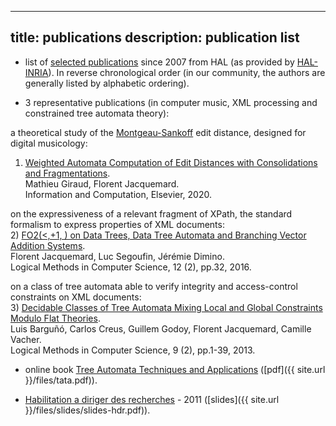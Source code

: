 ----
title: publications
description: publication list
---
	
- list of [selected publications](https://haltools.inria.fr/Public/afficheRequetePubli.php?auteur_exp=Florent+Jacquemard&annee_publideb=2007&CB_auteur=oui&CB_titre=oui&CB_article=oui&langue=Anglais&tri_exp=annee_publi&tri_exp2=typdoc&tri_exp3=date_publi&ordre_aff=TA&Fen=Aff&css=../css/VisuRubriqueEncadre.css) since 2007 from HAL (as provided by [HAL-INRIA](https://hal.inria.fr)). In reverse chronological order 
(in our community, the authors are generally listed by alphabetic ordering).


- 3 representative publications (in computer music, XML processing and constrained tree automata theory):  

a theoretical study of the [Montgeau-Sankoff](https://link.springer.com/article/10.1007/BF00117340) edit distance, designed for digital musicology:  
  1) [Weighted Automata Computation of Edit Distances with Consolidations and Fragmentations](https://hal.inria.fr/hal-01857267v4).  
     Mathieu Giraud, Florent Jacquemard.  
     Information and Computation, Elsevier, 2020.  

on the expressiveness of a relevant fragment of XPath, the standard formalism to express properties of XML documents:  
  2) [FO2(<,+1, ) on Data Trees, Data Tree Automata and Branching Vector Addition Systems](https://hal.inria.fr/hal-00769249v3).  
      Florent Jacquemard, Luc Segoufin, Jérémie Dimino.   
      Logical Methods in Computer Science, 12 (2), pp.32, 2016.  

on a class of tree automata able to verify integrity and access-control constraints on XML documents:  
  3) [Decidable Classes of Tree Automata Mixing Local and Global Constraints Modulo Flat Theories](https://hal.inria.fr/hal-00852382).  
      Luis Barguñó, Carlos Creus, Guillem Godoy, Florent Jacquemard, Camille Vacher.  
      Logical Methods in Computer Science, 9 (2), pp.1-39, 2013.  

- online book [Tree Automata Techniques and Applications](http://tata.gforge.inria.fr) ([pdf]({{ site.url }}/files/tata.pdf)).

- [Habilitation a diriger des recherches](https://tel.archives-ouvertes.fr/tel-00643595/file/plan.pdf) - 2011 ([slides]({{ site.url }}/files/slides/slides-hdr.pdf)).
